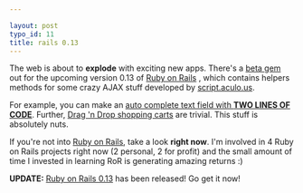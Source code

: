 ```yaml
---

layout: post
typo_id: 11
title: rails 0.13
---
```

The web is about to **explode** with exciting new apps. There's a [beta
gem](http://download.rubyonrails.com/) out for the upcoming version 0.13
of [Ruby on Rails](http://www.rubyonrails.com) , which contains helpers
methods for some crazy AJAX stuff developed by
[script.aculo.us](http://script.aculo.us/demos).

For example, you can make an [auto complete text field with **TWO LINES
OF CODE**](http://script.aculo.us/demos/ajax/autocompleter). Further,
[Drag 'n Drop shopping carts](http://script.aculo.us/demos/shop) are
trivial. This stuff is absolutely nuts.

If you're not into [Ruby on Rails](http://www.rubyonrails.com), take a
look **right now**. I'm involved in 4 Ruby on Rails projects right now
(2 personal, 2 for profit) and the small amount of time I invested in
learning RoR is generating amazing returns :)

**UPDATE:** [Ruby on Rails
0.13](http://weblog.rubyonrails.com/archives/2005/07/06/rails-013-225-featuresfixes-in-75-days/)
has been released! Go get it now!
